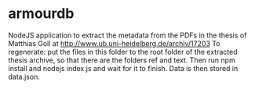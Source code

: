 # armourdb

NodeJS application to extract the metadata from the PDFs in the thesis of Matthias Goll at http://www.ub.uni-heidelberg.de/archiv/17203
To regenerate: put the files in this folder to the root folder of the extracted thesis archive, so that there are the folders ref and text.
Then run npm install and nodejs index.js and wait for it to finish. Data is then stored in data.json.
